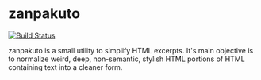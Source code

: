 # zanpakuto

[![Build Status](https://travis-ci.org/amferraz/zanpakuto.png)](http://travis-ci.org/amferraz/zanpakuto)

zanpakuto is a small utility to simplify HTML excerpts. It's main objective is
to normalize weird, deep, non-semantic, stylish HTML portions of HTML
containing text into a cleaner form.
